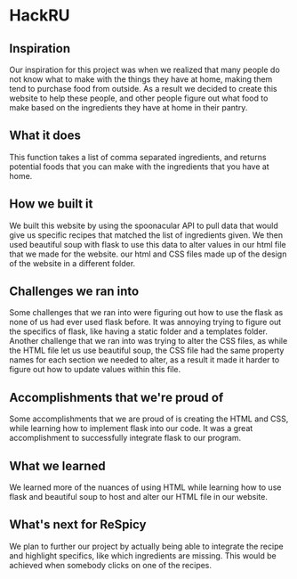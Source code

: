 # HackRU
## Inspiration
Our inspiration for this project was when we realized that many people do not know what to make with the things they have at home, making them tend to purchase food from outside. As a result we decided to create this website to help these people, and other people figure out what food to make based on the ingredients they have at home in their pantry.

## What it does
This function takes a list of comma separated ingredients, and returns potential foods that you can make with the ingredients that you have at home.

## How we built it
We built this website by using the spoonacular API to pull data that would give us specific recipes that matched the list of ingredients given. We then used beautiful soup with flask to use this data to alter values in our html file that we made for the website. our html and CSS files made up of the design of the website in a different folder.

## Challenges we ran into
Some challenges that we ran into were figuring out how to use the flask as none of us had ever used flask before. It was annoying trying to figure out the specifics of flask, like having a static folder and a templates folder. Another challenge that we ran into was trying to alter the CSS files, as while the HTML file let us use beautiful soup, the CSS file had the same property names for each section we needed to alter, as a result it made it harder to figure out how to update values within this file.

## Accomplishments that we're proud of
Some accomplishments that we are proud of is creating the HTML and CSS, while learning how to implement flask into our code. It was a great accomplishment to successfully integrate flask to our program.

## What we learned
We learned more of the nuances of using HTML while learning how to use flask and beautiful soup to host and alter our HTML file in our website.

## What's next for ReSpicy
We plan to further our project by actually being able to integrate the recipe and highlight specifics, like which ingredients are missing. This would be achieved when somebody clicks on one of the recipes.
